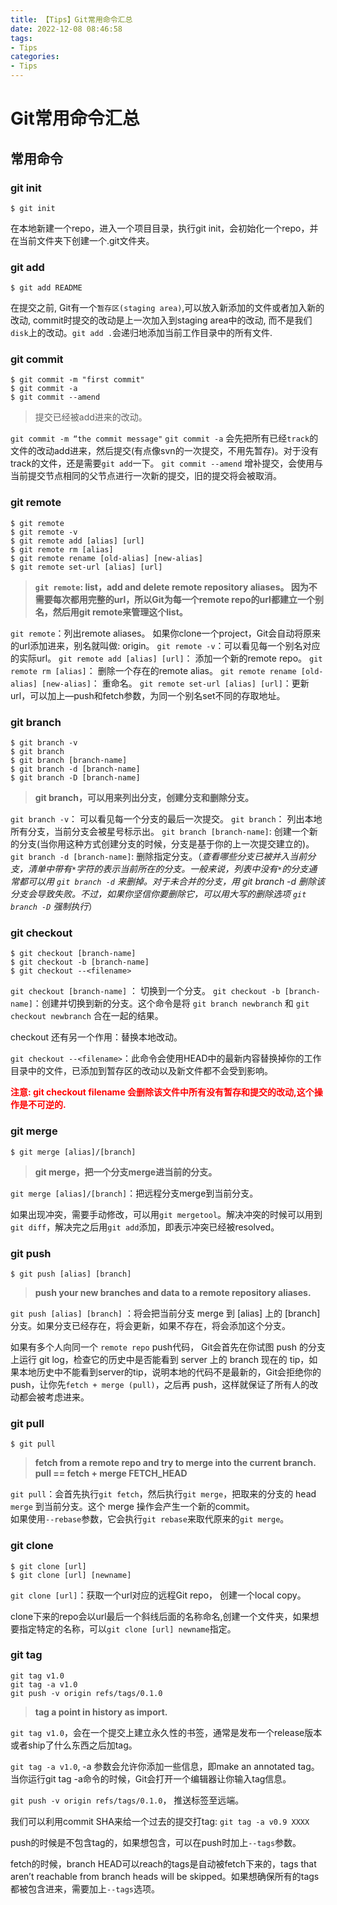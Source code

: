 ```yaml
---
title: 【Tips】Git常用命令汇总
date: 2022-12-08 08:46:58
tags:
- Tips
categories:
- Tips
---
```


# Git常用命令汇总

## 常用命令

### git init

```
$ git init 
```

<!-- more -->

在本地新建一个repo，进入一个项目目录，执行git init，会初始化一个repo，并在当前文件夹下创建一个.git文件夹。

### git add

```
$ git add README
```

在提交之前, Git有一个`暂存区(staging area)`,可以放入新添加的文件或者加入新的改动, commit时提交的改动是上一次加入到staging area中的改动, 而不是我们`disk`上的改动。`git add .`会递归地添加当前工作目录中的所有文件.

### git commit

```
$ git commit -m "first commit"
$ git commit -a
$ git commit --amend
```

>提交已经被add进来的改动。

`git commit -m “the commit message"`
`git commit -a` 会先把所有已经`track`的文件的改动add进来，然后提交(有点像svn的一次提交，不用先暂存)。对于没有track的文件，还是需要`git add`一下。
`git commit --amend` 增补提交，会使用与当前提交节点相同的父节点进行一次新的提交，旧的提交将会被取消。

### git remote

```
$ git remote
$ git remote -v
$ git remote add [alias] [url]
$ git remote rm [alias]
$ git remote rename [old-alias] [new-alias]
$ git remote set-url [alias] [url]
```

>**`git remote`: list，add and delete remote repository aliases。
因为不需要每次都用完整的url，所以Git为每一个remote repo的url都建立一个别名，然后用git remote来管理这个list。**

`git remote`：列出remote aliases。
如果你clone一个project，Git会自动将原来的url添加进来，别名就叫做: origin。
`git remote -v`：可以看见每一个别名对应的实际url。
`git remote add [alias] [url]`： 添加一个新的remote repo。
`git remote rm [alias]`： 删除一个存在的remote alias。
`git remote rename [old-alias] [new-alias]`： 重命名。
`git remote set-url [alias] [url]`：更新url，可以加上—push和fetch参数，为同一个别名set不同的存取地址。

### git branch

```
$ git branch -v
$ git branch
$ git branch [branch-name]
$ git branch -d [branch-name]
$ git branch -D [branch-name]

```

>**git branch，可以用来列出分支，创建分支和删除分支。**

`git branch -v`： 可以看见每一个分支的最后一次提交。
`git branch`： 列出本地所有分支，当前分支会被星号标示出。
`git branch [branch-name]`: 创建一个新的分支(当你用这种方式创建分支的时候，分支是基于你的上一次提交建立的)。 
`git branch -d [branch-name]`: 删除指定分支。（*查看哪些分支已被并入当前分支，清单中带有`*`字符的表示当前所在的分支。一般来说，列表中没有`*`的分支通常都可以用 `git branch -d` 来删掉。对于未合并的分支，用 git branch -d 删除该分支会导致失败。不过，如果你坚信你要删除它，可以用大写的删除选项 `git branch -D` 强制执行*）

### git checkout

```
$ git checkout [branch-name]
$ git checkout -b [branch-name]
$ git checkout --<filename>
```

`git checkout [branch-name]` ： 切换到一个分支。
`git checkout -b [branch-name]`：创建并切换到新的分支。这个命令是将 `git branch newbranch` 和 `git checkout newbranch` 合在一起的结果。

checkout 还有另一个作用：替换本地改动。

`git checkout --<filename>`：此命令会使用HEAD中的最新内容替换掉你的工作目录中的文件，已添加到暂存区的改动以及新文件都不会受到影响。

<font color=#FF0000>**注意: git checkout filename 会删除该文件中所有没有暂存和提交的改动,这个操作是不可逆的.**</font>

### git merge

```
$ git merge [alias]/[branch]
```

>**git merge，把一个分支merge进当前的分支。**

`git merge [alias]/[branch]`：把远程分支merge到当前分支。

如果出现冲突，需要手动修改，可以用`git mergetool`。解决冲突的时候可以用到`git diff`，解决完之后用`git add`添加，即表示冲突已经被resolved。

### git push

```
$ git push [alias] [branch]
```
>**push your new branches and data to a remote repository aliases.**

`git push [alias] [branch]` ：将会把当前分支 merge 到 [alias] 上的 [branch] 分支。如果分支已经存在，将会更新，如果不存在，将会添加这个分支。

如果有多个人向同一个 `remote repo` push代码， Git会首先在你试图 push 的分支上运行 git log，检查它的历史中是否能看到 server 上的 branch 现在的 tip，如果本地历史中不能看到server的tip，说明本地的代码不是最新的，Git会拒绝你的push，让你先`fetch + merge (pull)`，之后再 push，这样就保证了所有人的改动都会被考虑进来。

### git pull

```
$ git pull
```

>**fetch from a remote repo and try to merge into the current branch. 
pull == fetch + merge FETCH_HEAD**

`git pull`：会首先执行`git fetch`，然后执行`git merge`，把取来的分支的 head `merge` 到当前分支。这个 merge 操作会产生一个新的commit。    
如果使用`--rebase`参数，它会执行`git rebase`来取代原来的`git merge`。

### git clone

```
$ git clone [url]
$ git clone [url] [newname]
```

`git clone [url]`：获取一个url对应的远程Git repo， 创建一个local copy。

clone下来的repo会以url最后一个斜线后面的名称命名,创建一个文件夹，如果想要指定特定的名称，可以`git clone [url] newname`指定。

### git tag

```
git tag v1.0
git tag -a v1.0
git push -v origin refs/tags/0.1.0
```

>**tag a point in history as import.**

`git tag v1.0`，会在一个提交上建立永久性的书签，通常是发布一个release版本或者ship了什么东西之后加tag。

`git tag -a v1.0`, -a 参数会允许你添加一些信息，即make an annotated tag。当你运行git tag -a命令的时候，Git会打开一个编辑器让你输入tag信息。

`git push -v origin refs/tags/0.1.0`， 推送标签至远端。
     
我们可以利用commit SHA来给一个过去的提交打tag:
`git tag -a v0.9 XXXX`

push的时候是不包含tag的，如果想包含，可以在push时加上`--tags`参数。

fetch的时候，branch HEAD可以reach的tags是自动被fetch下来的，tags that aren’t reachable from branch heads will be skipped。如果想确保所有的tags都被包含进来，需要加上`--tags`选项。
